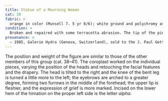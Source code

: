 ```yaml
---
title: Statue of a Mourning Woman
cat: 39
fabric: >
  orange in color (Munsell 7. 5 yr 8/6); white ground and polychromy as on the previous piece. Polychromy: organic pink (vertical decoration along the proper right side of the chiton); iron-based red pigment on the hair and feet, with minor traces in the mouth.
condition: > 
  Broken and repaired with some terracotta abrasion. The tip of the pinky finger on the left hand is missing; the middle, ring, and pinky fingers of the right hand have been broken and reattached. The figure retains a heavy layer of burial accretion and modern overpaint, which covers the white ground.
provenance: > 
  – 1985, Galerie Hydra (Geneva, Switzerland), sold to the J. Paul Getty Museum, 1985. 
---
```


The position and weight of the figure are similar to those of the other
members of this group (cat. 38–41). The coroplast worked on the
individual pieces, varying the position of the heads and retouching the
facial features and the drapery. The head is tilted to the right and the
knee of the bent leg is turned a little more to the left; the eyebrows
are arched to a greater degree, forming two furrows in the middle of the
forehead; the upper lip is fleshier, and the expression of grief is more
marked. Incised on the lower hem of the himation on the proper left side
is the letter *alpha*.
